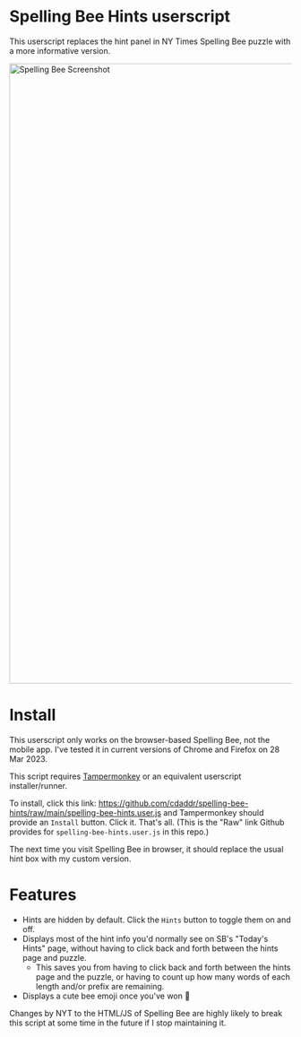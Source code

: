 # Spelling Bee Hints userscript

This userscript replaces the hint panel in NY Times Spelling Bee puzzle with a more informative
version.  

<img width="1107" alt="Spelling Bee Screenshot" src="https://user-images.githubusercontent.com/33412/228452631-5a1515d3-3415-42d0-bb49-44b380f6bb05.png">

# Install

This userscript only works on the browser-based Spelling Bee, not the mobile app.  I've tested it in current versions of Chrome and Firefox on 28 Mar 2023.

This script requires [Tampermonkey](https://www.tampermonkey.net/) or an equivalent userscript installer/runner.

To install, click this link: https://github.com/cdaddr/spelling-bee-hints/raw/main/spelling-bee-hints.user.js and Tampermonkey should provide an `Install` button.  Click it.  That's all.  (This is the "Raw" link Github provides for `spelling-bee-hints.user.js` in this repo.)

The next time you visit Spelling Bee in browser, it should replace the usual hint box with my custom version.  

# Features

* Hints are hidden by default.  Click the `Hints` button to toggle them on and off.
* Displays most of the hint info you'd normally see on SB's "Today's Hints" page, without having to click back and forth between the hints page and puzzle.
    * This saves you from having to click back and forth between the hints page and the puzzle, or having to count up how many words of each length and/or prefix are remaining.
* Displays a cute bee emoji once you've won 🐝

Changes by NYT to the HTML/JS of Spelling Bee are highly likely to break this script at some time in the future if I stop maintaining it.
